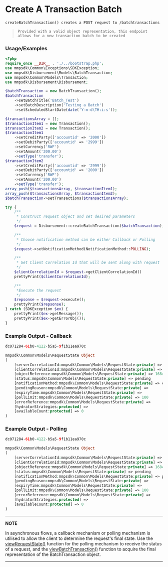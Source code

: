 # Create A Transaction Batch

`createBatchTransaction() creates a POST request to /batchtransactions`

> `Provided with a valid object representation, this endpoint allows for a new transaction batch to be created`

### Usage/Examples

```php
<?php
require_once __DIR__ . './../bootstrap.php';
use mmpsdk\Common\Exceptions\SDKException;
use mmpsdk\Disbursement\Models\BatchTransaction;
use mmpsdk\Common\Models\Transaction;
use mmpsdk\Disbursement\Disbursement;

$batchTransaction = new BatchTransaction();
$batchTransaction
    ->setBatchTitle('Batch_Test')
    ->setBatchDescription('Testing a Batch')
    ->setScheduledStartDate(date('Y-m-d\TH:i:s'));

$transactionsArray = [];
$transactionItem1 = new Transaction();
$transactionItem2 = new Transaction();
$transactionItem1
    ->setCreditParty(['accountid' => '2000'])
    ->setDebitParty(['accountid' => '2999'])
    ->setCurrency('RWF')
    ->setAmount('200.00')
    ->setType('transfer');
$transactionItem2
    ->setCreditParty(['accountid' => '2999'])
    ->setDebitParty(['accountid' => '2000'])
    ->setCurrency('RWF')
    ->setAmount('200.00')
    ->setType('transfer');
array_push($transactionsArray, $transactionItem1);
array_push($transactionsArray, $transactionItem2);
$batchTransaction->setTransactions($transactionsArray);

try {
    /**
     * Construct request object and set desired parameters
     */
    $request = Disbursement::createBatchTransaction($batchTransaction);

    /**
     * Choose notification method can be either Callback or Polling
     */
    $request->setNotificationMethod(NotificationMethod::POLLING);

    /**
     * Get Client Correlation Id that will be sent along with request
     */
    $clientCorrelationId = $request->getClientCorrelationId()
    prettyPrint($clientCorrelationId);

    /**
     *Execute the request
     */
    $repsonse = $request->execute();
    prettyPrint($repsonse);
} catch (SDKException $ex) {
    prettyPrint($ex->getMessage());
    prettyPrint($ex->getErrorObj());
}
```

### Example Output - Callback

```php
dc071284-61b0-4122-b5a5-9f1b11ea970c

mmpsdk\Common\Models\RequestState Object
(
    [serverCorrelationId:mmpsdk\Common\Models\RequestState:private] => b0b17e14-c937-4363-a131-f0d83c054f96
    [clientCorrelationId:mmpsdk\Common\Models\RequestState:private] => dc071284-61b0-4122-b5a5-9f1b11ea970c
    [objectReference:mmpsdk\Common\Models\RequestState:private] => 1684
    [status:mmpsdk\Common\Models\RequestState:private] => pending
    [notificationMethod:mmpsdk\Common\Models\RequestState:private] => callback
    [pendingReason:mmpsdk\Common\Models\RequestState:private] =>
    [expiryTime:mmpsdk\Common\Models\RequestState:private] =>
    [pollLimit:mmpsdk\Common\Models\RequestState:private] => 100
    [errorReference:mmpsdk\Common\Models\RequestState:private] =>
    [hydratorStrategies:protected] =>
    [availableCount:protected] => 0
)
```

### Example Output - Polling

```php
dc071284-61b0-4122-b5a5-9f1b11ea970c

mmpsdk\Common\Models\RequestState Object
(
    [serverCorrelationId:mmpsdk\Common\Models\RequestState:private] => b0b17e14-c937-4363-a131-f0d83c054f96
    [clientCorrelationId:mmpsdk\Common\Models\RequestState:private] => dc071284-61b0-4122-b5a5-9f1b11ea970c
    [objectReference:mmpsdk\Common\Models\RequestState:private] => 1684
    [status:mmpsdk\Common\Models\RequestState:private] => pending
    [notificationMethod:mmpsdk\Common\Models\RequestState:private] => polling
    [pendingReason:mmpsdk\Common\Models\RequestState:private] =>
    [expiryTime:mmpsdk\Common\Models\RequestState:private] =>
    [pollLimit:mmpsdk\Common\Models\RequestState:private] => 100
    [errorReference:mmpsdk\Common\Models\RequestState:private] =>
    [hydratorStrategies:protected] =>
    [availableCount:protected] => 0
)
```

---

**NOTE**

In asynchronous flows, a callback mechanism or polling mechanism is utilised to allow the client to determine the request's final state. Use the [viewRequestState()](viewRequestState.Readme.md) function for the polling mechanism to receive the status of a request, and the [viewBatchTransaction()](viewBatchTransaction.Readme.md) function to acquire the final representation of the BatchTransaction object.

---
